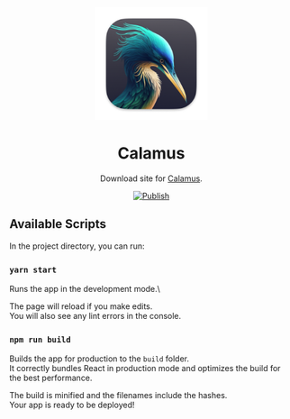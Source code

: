 <div align="center">

  <img src="public/logo512.png" alt="logo" width="200" height="auto" />
  <h1>Calamus</h1>
  
  <p>
   Download site for <a href="https://github.com/midnightprioriem/calamus">Calamus</a>.
  </p>
  
  [![Publish](https://github.com/midnightprioriem/get-calamus/actions/workflows/publish.yml/badge.svg)](https://github.com/midnightprioriem/get-calamus/actions/workflows/publish.yml)

</div>

## Available Scripts

In the project directory, you can run:

### `yarn start`

Runs the app in the development mode.\

The page will reload if you make edits.\
You will also see any lint errors in the console.

### `npm run build`

Builds the app for production to the `build` folder.\
It correctly bundles React in production mode and optimizes the build for the best performance.

The build is minified and the filenames include the hashes.\
Your app is ready to be deployed!